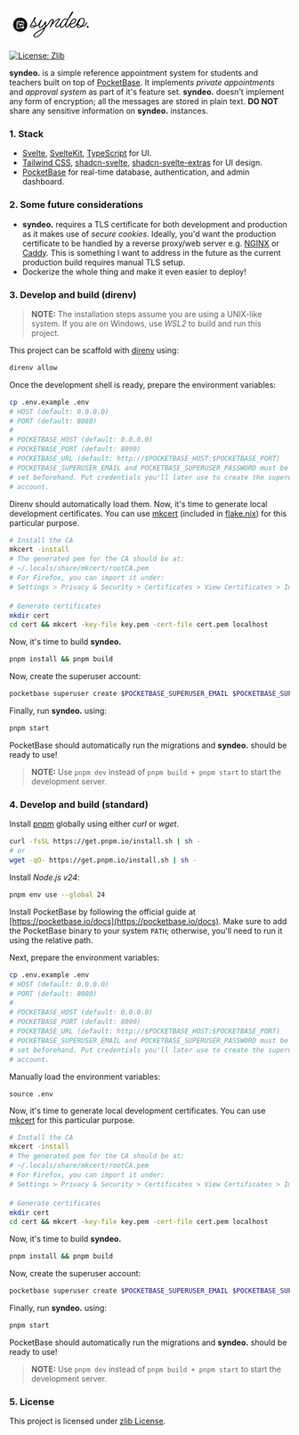 <img src="static/logo.png" alt="syndeo." width="150">

[![License: Zlib](https://img.shields.io/badge/License-Zlib-lightgrey.svg)](https://opensource.org/licenses/Zlib)

**syndeo.** is a simple reference appointment system for students and teachers
built on top of [PocketBase](https://pocketbase.io). It implements _private
appointments_ and _approval system_ as part of it's feature set. **syndeo.**
doesn't implement any form of encryption; all the messages are stored in plain
text. **DO NOT** share any sensitive information on **syndeo.** instances.

### 1. Stack

- [Svelte](https://svelte.dev/docs/svelte/overview),
  [SvelteKit](https://svelte.dev/docs/kit/introduction),
  [TypeScript](https://www.typescriptlang.org) for UI.
- [Tailwind CSS](https://tailwindcss.com),
  [shadcn-svelte](https://shadcn-svelte.com),
  [shadcn-svelte-extras](https://www.shadcn-svelte-extras.com) for UI design.
- [PocketBase](https://pocketbase.io) for real-time database, authentication,
  and admin dashboard.

### 2. Some future considerations

- **syndeo.** requires a TLS certificate for both development and production as
  it makes use of _secure cookies_. Ideally, you'd want the production
  certificate to be handled by a reverse proxy/web server e.g.
  [NGINX](https://nginx.org) or [Caddy](https://caddyserver.com). This is
  something I want to address in the future as the current production build
  requires manual TLS setup.
- Dockerize the whole thing and make it even easier to deploy!

### 3. Develop and build (direnv)

> **NOTE:** The installation steps assume you are using a UNIX-like system. If
> you are on Windows, use _WSL2_ to build and run this project.

This project can be scaffold with [direnv](https://direnv.net) using:

```sh
direnv allow
```

Once the development shell is ready, prepare the environment variables:

```sh
cp .env.example .env
# HOST (default: 0.0.0.0)
# PORT (default: 8080)
#
# POCKETBASE_HOST (default: 0.0.0.0)
# POCKETBASE_PORT (default: 8090)
# POCKETBASE_URL (default: http://$POCKETBASE_HOST:$POCKETBASE_PORT)
# POCKETBASE_SUPERUSER_EMAIL and POCKETBASE_SUPERUSER_PASSWORD must be
# set beforehand. Put credentials you'll later use to create the superuser
# account.
```

Direnv should automatically load them. Now, it's time to generate local
development certificates. You can use
[mkcert](https://github.com/FiloSottile/mkcert) (included in
[flake.nix](/flake.nix)) for this particular purpose.

```sh
# Install the CA
mkcert -install
# The generated pem for the CA should be at:
# ~/.locals/share/mkcert/rootCA.pem
# For Firefox, you can import it under:
# Settings > Privacy & Security > Certificates > View Certificates > Import

# Generate certificates
mkdir cert
cd cert && mkcert -key-file key.pem -cert-file cert.pem localhost
```

Now, it's time to build **syndeo.**

```sh
pnpm install && pnpm build
```

Now, create the superuser account:

```sh
pocketbase superuser create $POCKETBASE_SUPERUSER_EMAIL $POCKETBASE_SUPERUSER_PASSWORD
```

Finally, run **syndeo.** using:

```sh
pnpm start
```

PocketBase should automatically run the migrations and **syndeo.** should be
ready to use!

> **NOTE:** Use `pnpm dev` instead of `pnpm build + pnpm start` to start the
> development server.

### 4. Develop and build (standard)

Install [pnpm](https://pnpm.io) globally using either _curl_ or _wget_.

```sh
curl -fsSL https://get.pnpm.io/install.sh | sh -
# or
wget -qO- https://get.pnpm.io/install.sh | sh -
```

Install _Node.js v24_:

```sh
pnpm env use --global 24
```

Install PocketBase by following the official guide at
[https://pocketbase.io/docs](https://pocketbase.io/docs). Make sure to add the
PocketBase binary to your system `PATH`; otherwise, you'll need to run it using
the relative path.

Next, prepare the environment variables:

```sh
cp .env.example .env
# HOST (default: 0.0.0.0)
# PORT (default: 8080)
#
# POCKETBASE_HOST (default: 0.0.0.0)
# POCKETBASE_PORT (default: 8090)
# POCKETBASE_URL (default: http://$POCKETBASE_HOST:$POCKETBASE_PORT)
# POCKETBASE_SUPERUSER_EMAIL and POCKETBASE_SUPERUSER_PASSWORD must be
# set beforehand. Put credentials you'll later use to create the superuser
# account.
```

Manually load the environment variables:

```
source .env
```

Now, it's time to generate local development certificates. You can use
[mkcert](https://github.com/FiloSottile/mkcert) for this particular purpose.

```sh
# Install the CA
mkcert -install
# The generated pem for the CA should be at:
# ~/.locals/share/mkcert/rootCA.pem
# For Firefox, you can import it under:
# Settings > Privacy & Security > Certificates > View Certificates > Import

# Generate certificates
mkdir cert
cd cert && mkcert -key-file key.pem -cert-file cert.pem localhost
```

Now, it's time to build **syndeo.**

```sh
pnpm install && pnpm build
```

Now, create the superuser account:

```sh
pocketbase superuser create $POCKETBASE_SUPERUSER_EMAIL $POCKETBASE_SUPERUSER_PASSWORD
```

Finally, run **syndeo.** using:

```sh
pnpm start
```

PocketBase should automatically run the migrations and **syndeo.** should be
ready to use!

> **NOTE:** Use `pnpm dev` instead of `pnpm build + pnpm start` to start the
> development server.

### 5. License

This project is licensed under [zlib License](/LICENSE).
